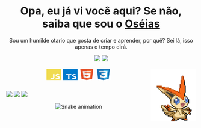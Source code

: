 
<body>
<h1 align="center"> Opa, eu já vi você aqui? Se não, saiba que sou o <a href="https://www.linkedin.com/in/os%C3%A9ias-augusto-ferreira-de-paula-melo-4a011a357?utm_source=share&utm_campaign=share_via&utm_content=profile&utm_medium=android_app">Oséias</a> 
</h1>

<p align="center">
  Sou um humilde otario que gosta de criar e aprender, por quê? Sei lá, isso apenas o tempo dirá.
</p>

<div align="center">
  <a href:"https://github.com/Oseias-Augusto">
  <img  height="130em" src="https://github-readme-stats.vercel.app/api?username=Oseias-Augusto&hide=prs,issues&show_icons=true&bg_color=3C2C2C&title_color=BD6A6A&text_color=7D6565&icon_color=BD6A6A"/>
  <img height="130em" src="https://github-readme-stats.vercel.app/api/top-langs/?username=Oseias-Augusto&layout=compact&langs_count=16&bg_color=3C2C2C&title_color=BD6A6A&text_color=7D6565&icon_color=BD6A6A"/>
<br>
</div>

<div align="center" valign="top"><br>
  <img align="center" alt="Js" height="30" width="40" src="https://raw.githubusercontent.com/devicons/devicon/master/icons/javascript/javascript-plain.svg">
  <img align="center" alt="Js" height="30" width="40" src="https://raw.githubusercontent.com/devicons/devicon/master/icons/typescript/typescript-plain.svg">
  <img align="center" alt="HTML" height="30" width="40" src="https://raw.githubusercontent.com/devicons/devicon/master/icons/html5/html5-original.svg">
  <img align="center" alt="CSS" height="30" width="40" src="https://raw.githubusercontent.com/devicons/devicon/master/icons/css3/css3-original.svg">
  <img align="right" alt="Oséias-Pikachu" whidth="100" height="140" src="./Victini.gif">
</div>

##

<div> 
  <a href="https://www.instagram.com/ze_augustofpm?igsh=ZGdlazBkMWhzcmVj" target="_blank"><img src="https://img.shields.io/badge/-Instagram-%23E4405F?style=for-the-badge&logo=instagram&logoColor=white" target="_blank"></a>
  <a href = "mailto: oseiasafpm@gmail.com"><img src="https://img.shields.io/badge/-Gmail-%23333?style=for-the-badge&logo=gmail&logoColor=white" target="_blank"></a>
  <a href="https://www.linkedin.com/in/os%C3%A9ias-augusto-ferreira-de-paula-melo-4a011a357?utm_source=share&utm_campaign=share_via&utm_content=profile&utm_medium=android_app" target="_blank"><img src="https://img.shields.io/badge/-LinkedIn-%230077B5?style=for-the-badge&logo=linkedin&logoColor=white" target="_blank"></a> 
</div>

<div align="center">

  ![Snake animation](https://github.com/danielbped/danielbped/blob/output/github-contribution-grid-snake.svg)

</body>
